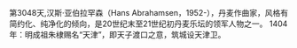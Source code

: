 第3048天,汉斯·亚伯拉罕森（Hans Abrahamsen，1952-），丹麦作曲家，风格有简约化、纯净化的倾向，是20世纪末至21世纪初丹麦乐坛的领军人物之一。
1404年：明成祖朱棣赐名“天津”，即天子渡口之意，筑城设天津卫。